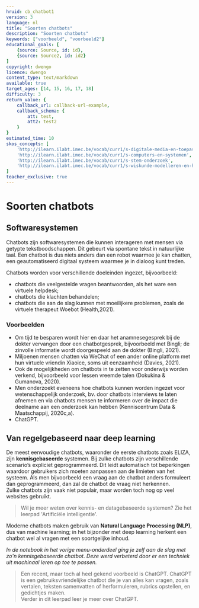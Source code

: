 ```yaml
---
hruid: cb_chatbot1
version: 3
language: nl
title: "Soorten chatbots"
description: "Soorten chatbots"
keywords: ["voorbeeld", "voorbeeld2"]
educational_goals: [
    {source: Source, id: id}, 
    {source: Source2, id: id2}
]
copyright: dwengo
licence: dwengo
content_type: text/markdown
available: true
target_ages: [14, 15, 16, 17, 18]
difficulty: 3
return_value: {
    callback_url: callback-url-example,
    callback_schema: {
        att: test,
        att2: test2
    }
}
estimated_time: 10
skos_concepts: [
    'http://ilearn.ilabt.imec.be/vocab/curr1/s-digitale-media-en-toepassingen', 
    'http://ilearn.ilabt.imec.be/vocab/curr1/s-computers-en-systemen', 
    'http://ilearn.ilabt.imec.be/vocab/curr1/s-stem-onderzoek', 
    'http://ilearn.ilabt.imec.be/vocab/curr1/s-wiskunde-modelleren-en-heuristiek'
]
teacher_exclusive: true
---
```


# Soorten chatbots

## Softwaresystemen
Chatbots zijn softwaresystemen die kunnen interageren met mensen via getypte tekstboodschappen. Dit gebeurt via spontane tekst in natuurlijke taal. Een chatbot
is dus niets anders dan een robot waarmee je kan chatten, een geautomatiseerd digitaal systeem waarmee je in dialoog kunt treden.

Chatbots worden voor verschillende doeleinden ingezet, bijvoorbeeld:<br>
- chatbots die veelgestelde vragen beantwoorden, als het ware een virtuele helpdesk;
- chatbots die klachten behandelen;
- chatbots die aan de slag kunnen met moeilijkere problemen, zoals de virtuele therapeut Woebot (Health,2021).

### Voorbeelden
- Om tijd te besparen wordt hier en daar het anamnesegesprek bij de dokter vervangen door een chatbotgesprek, bijvoorbeeld met Bingli; de zinvolle informatie wordt doorgespeeld aan de dokter (Bingli, 2021).
- Miljoenen mensen chatten via WeChat of een ander online platform met hun virtuele vriendin Xiaoice, soms uit eenzaamheid (Davies, 2021).
- Ook de mogelijkheden om chatbots in te zetten voor onderwijs worden verkend, bijvoorbeeld voor lessen vreemde talen (Dokukina & Gumanova, 2020).
- Men onderzoekt eveneens hoe chatbots kunnen worden ingezet voor wetenschappelijk onderzoek, bv. door chatbots interviews te laten afnemen en via chatbots mensen te informeren over de impact die deelname aan een onderzoek kan hebben (Kenniscentrum Data & Maatschappij, 2020c,a).
- ChatGPT.


## Van regelgebaseerd naar deep learning
De meest eenvoudige chatbots, waaronder de eerste chatbots zoals ELIZA, zijn **kennisgebaseerde** systemen. Bij zulke chatbots zijn verschillende scenario’s expliciet geprogrammeerd. Dit leidt automatisch tot beperkingen waardoor gebruikers zich moeten aanpassen aan de limieten van het systeem. Als men bijvoorbeeld een vraag aan de chatbot anders formuleert dan geprogrammeerd, dan zal de chatbot de vraag niet herkennen.<br>
Zulke chatbots zijn vaak niet populair, maar worden toch nog op veel websites gebruikt.

> Wil je meer weten over kennis- en datagebaseerde systemen? Zie het leerpad 'Artificiële intelligentie'.  

Moderne chatbots maken gebruik van **Natural Language Processing (NLP)**, dus van machine learning; in het bijzonder met deep learning herkent een chatbot wel al vragen met een soortgelijke inhoud.

*In de notebook in het vorige menu-onderdeel ging je zelf aan de slag met zo'n kennisgebaseerde chatbot. Deze werd verbeterd door er een techniek uit machinaal leren op toe te passen.*

> Een recent, maar toch al heel gekend voorbeeld is ChatGPT. ChatGPT is een gebruiksvriendelijke chatbot die je van alles kan vragen, zoals vertalen, teksten samenvatten of herformuleren, rubrics opstellen, en gedichtjes maken. <br>Verder in dit leerpad leer je meer over ChatGPT. 




